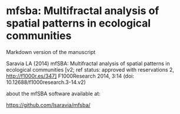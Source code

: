 # mfsba: Multifractal analysis of spatial patterns in ecological communities

Markdown version of the manuscript 

Saravia LA (2014) mfSBA: Multifractal analysis of spatial patterns in ecological communities [v2; ref status: approved with reservations 2, http://f1000r.es/347] F1000Research 2014, 3:14 (doi: 10.12688/f1000research.3-14.v2)

about the mfSBA software available at:

<https://github.com/lsaravia/mfsba/>


